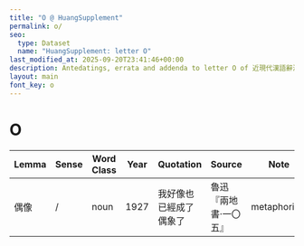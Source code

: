```yaml
---
title: "O @ HuangSupplement"
permalink: o/
seo:
  type: Dataset
  name: "HuangSupplement: letter O"
last_modified_at: 2025-09-20T23:41:46+00:00
description: Antedatings, errata and addenda to letter O of 近現代漢語辭源
layout: main
font_key: o
---
```

# O

<!-- Anything not in the table must be before this comment. -->

Lemma|Sense|Word Class|Year|Quotation|Source|Note|
---|---|---|---|---|---|---|
偶像|/|noun|1927|我好像也已經成了偶象了|魯迅『兩地書·一〇五』|metaphorical|
